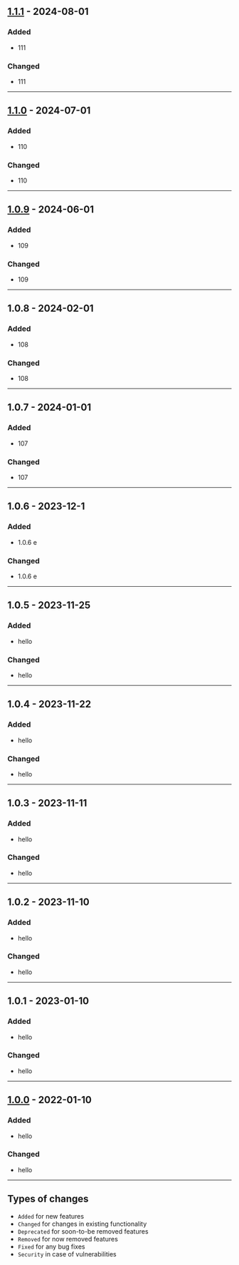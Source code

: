 ## [1.1.1] - 2024-08-01 
### Added

- 111

### Changed

- 111

---
## [1.1.0] - 2024-07-01 
### Added

- 110

### Changed

- 110

---
## [1.0.9] - 2024-06-01 
### Added

- 109

### Changed

- 109

---
## 1.0.8 - 2024-02-01 
### Added

- 108

### Changed

- 108

---

## 1.0.7 - 2024-01-01 
### Added

- 107

### Changed

- 107

---
## 1.0.6 - 2023-12-1 
### Added

- 1.0.6 e

### Changed

- 1.0.6 e
---
## 1.0.5 - 2023-11-25 
### Added

- hello

### Changed

- hello

---
## 1.0.4 - 2023-11-22 
### Added

- hello

### Changed

- hello

---
## 1.0.3 - 2023-11-11 
### Added

- hello

### Changed

- hello

---
## 1.0.2 - 2023-11-10 
### Added

- hello

### Changed

- hello

---
## 1.0.1 - 2023-01-10 
### Added

- hello

### Changed

- hello

---

## [1.0.0] - 2022-01-10 
### Added

- hello

### Changed

- hello

---

## Types of changes

- `Added` for new features
- `Changed` for changes in existing functionality
- `Deprecated` for soon-to-be removed features
- `Removed` for now removed features
- `Fixed` for any bug fixes
- `Security` in case of vulnerabilities

[1.1.1]:https://github.com/ZzzM/AA/compare/1.1.0...1.1.1
[1.1.0]:https://github.com/ZzzM/AA/compare/1.0.9...1.1.0
[1.0.9]:https://github.com/ZzzM/AA/compare/1.0.8...1.0.9
[1.0.0]:https://github.com/ZzzM/AA/releases/tag/1.0.0
